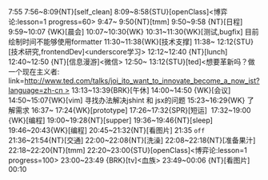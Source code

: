 
7:55
7:56~8:09{NT}[self_clean]
8:09~8:58{STU}[openClass]<博弈论:lesson=1 progress=60>
9:47~ 9:50{NT}[tmm]
9:50~9:58 {NT}[日程]
9:59~10:07 {WK}[晨会]<WA>
10:07~10:30{WK}<WA>
10:31~11:30{WK}[测试,bugfix]<WA> 目前绘制时间不能够使用formatter
11:30~11:38{WK}[技术支撑]<WAUP>
11:38~ 12:12{STU}[技术研究,frontendDev]<underscore学习>
12:12~12:40 {NT}[lunch]
12:40~12:50 {NT}[信息漫游]<微信>
12:50~ 13:12{STU}[ted]<想要革新吗？做一个现在主义者: link=http://www.ted.com/talks/joi_ito_want_to_innovate_become_a_now_ist?language=zh-cn >
13:13~13:39{BRK}[午休]
14:00~14:50 {WK}[会议]<WAUP>
14:50~15:07{WK}[vim] 寻找办法解决jshint 和 jsx的问题
15:23~16:29{WK}<WAUP> 了解需求
16:37~ 17:24{WK}[prototype]<WAUP>
17:26~17:32{SPR}[短运] 
17:32~19:00 {WK}[编程]<life-time-tracker>
19:00~19:28{NT}[supper]
19:36~19:46{NT}[sleep]
19:46~20:43{WK}[编程]<life-time-tracker>
20:45~21:32{NT}[看图片]
21:35 `off`
21:36~21:54{NT}[交通]
22:00~22:08{NT}[洗澡]
22:08~22:18{NT}[准备果汁]
22:18~22:20{NT}[tmm]
22:20~23:00{STU}[openClass]<博弈论:lesson=1 progress=100>
23:00~23:49 {BRK}[tv]<血族>
23:49~00:06 {NT}[看图片]
00:10
